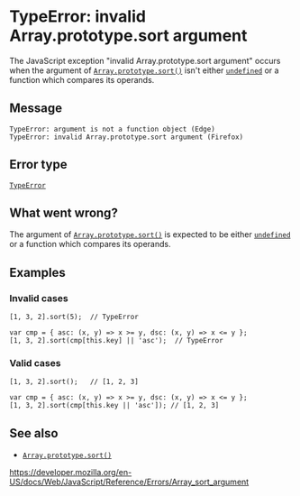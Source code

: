 # TypeError: invalid Array.prototype.sort argument

The JavaScript exception "invalid Array.prototype.sort argument" occurs when the argument of [`Array.prototype.sort()`](../global_objects/array/sort) isn't either [`undefined`](../global_objects/undefined) or a function which compares its operands.

## Message

    TypeError: argument is not a function object (Edge)
    TypeError: invalid Array.prototype.sort argument (Firefox)

## Error type

[`TypeError`](../global_objects/typeerror)

## What went wrong?

The argument of [`Array.prototype.sort()`](../global_objects/array/sort) is expected to be either [`undefined`](../global_objects/undefined) or a function which compares its operands.

## Examples

### Invalid cases

    [1, 3, 2].sort(5);  // TypeError

    var cmp = { asc: (x, y) => x >= y, dsc: (x, y) => x <= y };
    [1, 3, 2].sort(cmp[this.key] || 'asc');  // TypeError

### Valid cases

    [1, 3, 2].sort();   // [1, 2, 3]

    var cmp = { asc: (x, y) => x >= y, dsc: (x, y) => x <= y };
    [1, 3, 2].sort(cmp[this.key || 'asc']); // [1, 2, 3]

## See also

- [`Array.prototype.sort()`](../global_objects/array/sort)

<a href="https://developer.mozilla.org/en-US/docs/Web/JavaScript/Reference/Errors/Array_sort_argument" class="_attribution-link">https://developer.mozilla.org/en-US/docs/Web/JavaScript/Reference/Errors/Array_sort_argument</a>
